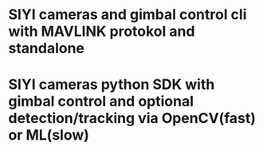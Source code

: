 # SIYI cameras and gimbal control cli with MAVLINK protokol and standalone

# SIYI cameras python SDK with gimbal control and optional detection/tracking via OpenCV(fast) or ML(slow)

